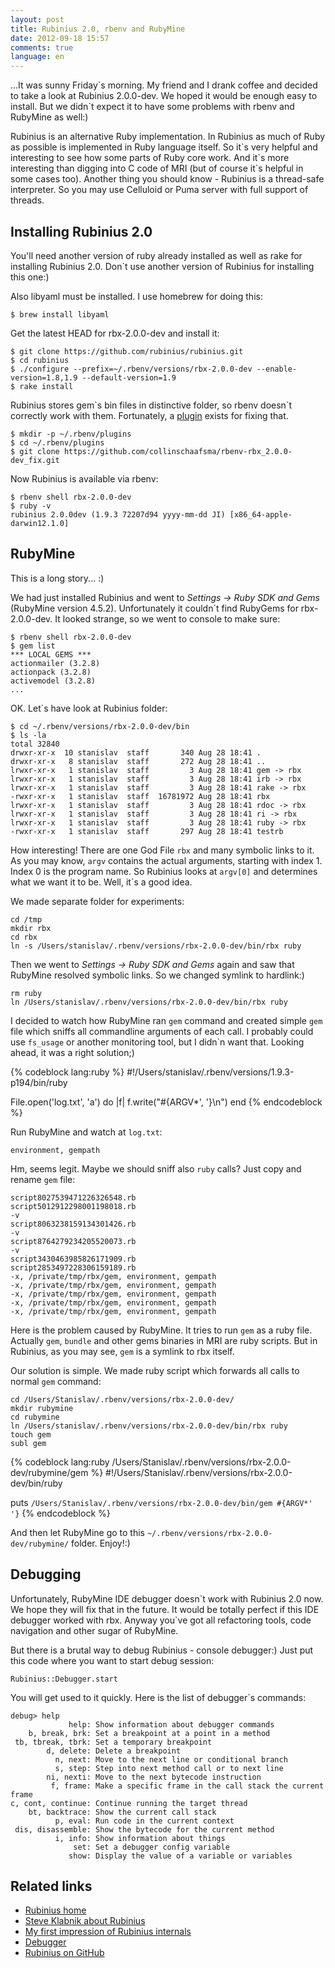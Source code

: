 ```yaml
---
layout: post
title: Rubinius 2.0, rbenv and RubyMine
date: 2012-09-18 15:57
comments: true
language: en
---
```


...It was sunny Friday\`s morning. My friend and I drank coffee and decided to take a look at Rubinius 2.0.0-dev. We hoped it would be enough easy to install. But we didn\`t expect it to have some problems with rbenv and RubyMine as well:)

Rubinius is an alternative Ruby implementation. In Rubinius as much of Ruby as possible is implemented in Ruby language itself. So it\`s very helpful and interesting to see how some parts of Ruby core work. And it\`s more interesting than digging into C code of MRI (but of course it\`s helpful in some cases too). Another thing you should know - Rubinius is a thread-safe interpreter. So you may use Celluloid or Puma server with full support of threads.

## Installing Rubinius 2.0

You'll need another version of ruby already installed as well as rake for installing Rubinius 2.0. Don\`t use another version of Rubinius for installing this one:)

Also libyaml must be installed. I use homebrew for doing this:

    $ brew install libyaml

Get the latest HEAD for rbx-2.0.0-dev and install it:

    $ git clone https://github.com/rubinius/rubinius.git
    $ cd rubinius
    $ ./configure --prefix=~/.rbenv/versions/rbx-2.0.0-dev --enable-version=1.8,1.9 --default-version=1.9
    $ rake install

Rubinius stores gem\`s bin files in distinctive folder, so rbenv doesn\`t correctly work with them. Fortunately, a [plugin](https://github.com/collinschaafsma/rbenv-rbx_2.0.0-dev_fix) exists for fixing that.

    $ mkdir -p ~/.rbenv/plugins
    $ cd ~/.rbenv/plugins
    $ git clone https://github.com/collinschaafsma/rbenv-rbx_2.0.0-dev_fix.git

Now Rubinius is available via rbenv:

    $ rbenv shell rbx-2.0.0-dev
    $ ruby -v
    rubinius 2.0.0dev (1.9.3 72207d94 yyyy-mm-dd JI) [x86_64-apple-darwin12.1.0]

## RubyMine

This is a long story... :)

We had just installed Rubinius and went to _Settings -> Ruby SDK and Gems_ (RubyMine version 4.5.2). Unfortunately it couldn\`t find RubyGems for rbx-2.0.0-dev. It looked strange, so we went to console to make sure:

    $ rbenv shell rbx-2.0.0-dev
    $ gem list
    *** LOCAL GEMS ***
    actionmailer (3.2.8)
    actionpack (3.2.8)
    activemodel (3.2.8)
    ...

OK. Let\`s have look at Rubinius folder:

    $ cd ~/.rbenv/versions/rbx-2.0.0-dev/bin
    $ ls -la
    total 32840
    drwxr-xr-x  10 stanislav  staff       340 Aug 28 18:41 .
    drwxr-xr-x   8 stanislav  staff       272 Aug 28 18:41 ..
    lrwxr-xr-x   1 stanislav  staff         3 Aug 28 18:41 gem -> rbx
    lrwxr-xr-x   1 stanislav  staff         3 Aug 28 18:41 irb -> rbx
    lrwxr-xr-x   1 stanislav  staff         3 Aug 28 18:41 rake -> rbx
    -rwxr-xr-x   1 stanislav  staff  16781972 Aug 28 18:41 rbx
    lrwxr-xr-x   1 stanislav  staff         3 Aug 28 18:41 rdoc -> rbx
    lrwxr-xr-x   1 stanislav  staff         3 Aug 28 18:41 ri -> rbx
    lrwxr-xr-x   1 stanislav  staff         3 Aug 28 18:41 ruby -> rbx
    -rwxr-xr-x   1 stanislav  staff       297 Aug 28 18:41 testrb

How interesting! There are one God File `rbx` and many symbolic links to it. As you may know, `argv` contains the actual arguments, starting with index 1. Index 0 is the program name. So Rubinius looks at `argv[0]` and determines what we want it to be. Well, it\`s a good idea.

We made separate folder for experiments:

    cd /tmp
    mkdir rbx
    cd rbx
    ln -s /Users/stanislav/.rbenv/versions/rbx-2.0.0-dev/bin/rbx ruby

Then we went to _Settings -> Ruby SDK and Gems_ again and saw that RubyMine resolved symbolic links. So we changed symlink to hardlink:)

    rm ruby
    ln /Users/stanislav/.rbenv/versions/rbx-2.0.0-dev/bin/rbx ruby

I decided to watch how RubyMine ran `gem` command and created simple `gem` file which sniffs all commandline arguments of each call. I probably could use `fs_usage` or another monitoring tool, but I didn\`n want that. Looking ahead, it was a right solution;)

{% codeblock lang:ruby %}
#!/Users/stanislav/.rbenv/versions/1.9.3-p194/bin/ruby

File.open('log.txt', 'a') do |f|
  f.write("#{ARGV*', '}\n")
end
{% endcodeblock %}

Run RubyMine and watch at `log.txt`:

    environment, gempath

Hm, seems legit. Maybe we should sniff also `ruby` calls? Just copy and rename `gem` file:

    script8027539471226326548.rb
    script5012912298001198018.rb
    -v
    script8063238159134301426.rb
    -v
    script8764279234205520073.rb
    -v
    script3430463985826171909.rb
    script2853497228306159189.rb
    -x, /private/tmp/rbx/gem, environment, gempath
    -x, /private/tmp/rbx/gem, environment, gempath
    -x, /private/tmp/rbx/gem, environment, gempath
    -x, /private/tmp/rbx/gem, environment, gempath
    -x, /private/tmp/rbx/gem, environment, gempath

Here is the problem caused by RubyMine. It tries to run `gem` as a ruby file. Actually `gem`, `bundle` and other gems binaries in MRI are ruby scripts. But in Rubinius, as you may see, `gem` is a symlink to rbx itself.

Our solution is simple. We made ruby script which forwards all calls to normal `gem` command:

    cd /Users/Stanislav/.rbenv/versions/rbx-2.0.0-dev/
    mkdir rubymine
    cd rubymine
    ln /Users/stanislav/.rbenv/versions/rbx-2.0.0-dev/bin/rbx ruby
    touch gem
    subl gem

{% codeblock lang:ruby /Users/Stanislav/.rbenv/versions/rbx-2.0.0-dev/rubymine/gem %}
#!/Users/Stanislav/.rbenv/versions/rbx-2.0.0-dev/bin/ruby

puts `/Users/Stanislav/.rbenv/versions/rbx-2.0.0-dev/bin/gem #{ARGV*' '}`
{% endcodeblock %}

And then let RubyMine go to this `~/.rbenv/versions/rbx-2.0.0-dev/rubymine/` folder. Enjoy!:)

## Debugging

Unfortunately, RubyMine IDE debugger doesn\`t work with Rubinius 2.0 now. We hope they will fix that in the future. It would be totally perfect if this IDE debugger worked with rbx. Anyway you\`ve got all refactoring tools, code navigation and other sugar of RubyMine.

But there is a brutal way to debug Rubinius - console debugger:) Just put this code where you want to start debug session:

    Rubinius::Debugger.start

You will get used to it quickly. Here is the list of debugger\`s commands:

    debug> help
                 help: Show information about debugger commands
        b, break, brk: Set a breakpoint at a point in a method
     tb, tbreak, tbrk: Set a temporary breakpoint
            d, delete: Delete a breakpoint
              n, next: Move to the next line or conditional branch
              s, step: Step into next method call or to next line
            ni, nexti: Move to the next bytecode instruction
             f, frame: Make a specific frame in the call stack the current frame
    c, cont, continue: Continue running the target thread
        bt, backtrace: Show the current call stack
              p, eval: Run code in the current context
     dis, disassemble: Show the bytecode for the current method
              i, info: Show information about things
                  set: Set a debugger config variable
                 show: Display the value of a variable or variables

## Related links

* [Rubinius home](http://rubini.us/)
* [Steve Klabnik about Rubinius](http://blog.steveklabnik.com/posts/2011-10-04-rubinius-is-awesome)
* [My first impression of Rubinius internals](http://patshaughnessy.net/2012/1/25/my-first-impression-of-rubinius-internals)
* [Debugger](http://rubini.us/doc/en/tools/debugger/)
* [Rubinius on GitHub](https://github.com/rubinius/rubinius)

